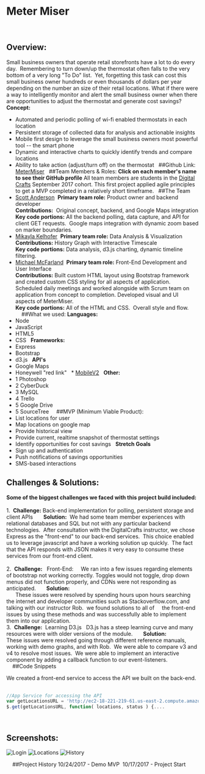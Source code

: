 # Meter Miser
 
 
## Overview:
Small business owners that operate retail storefronts have a lot to do every day.  Remembering to turn down/up the thermostat often falls to the very bottom of a very long "To Do" list.  Yet, forgetting this task can cost this small business owner hundreds or even thousands of dollars per year depending on the number an size of their retail locations.
What if there were a way to intelligently monitor and alert the small business owner when there are opportunities to adjust the thermostat and generate cost savings?
 
 
**Concept:**
* Automated and periodic polling of wi-fi enabled thermostats in each location
* Persistent storage of collected data for analysis and actionable insights
* Mobile first design to leverage the small business owners most powerful tool -- the smart phone
* Dynamic and interactive charts to quickly identify trends and compare locations
* Ability to take action (adjust/turn off) on the thermostat
 
##Github Link:
[MeterMiser]()
 
##Team Members & Roles:
**Click on each member's name to see their GitHub profile**
All team members are students in the [Digital Crafts](https://digitalcrafts.com) September 2017 cohort. This first project applied agile principles to get a MVP completed in a relatively short timeframe.
 
##The Team
* [Scott Anderson](https://https://github.com/YankeeSoccerNut/) 
**Primary team role:** Product owner and backend developer<br />
**Contributions:**  Original concept, backend, and Google Maps integration<br />
**Key code portions:** All the backend polling, data capture, and API for client GET requests.  Google maps integration with dynamic zoom based on marker boundaries.
 
* [Mikayla Kelhofer](https://github.com/mkelhofer/) 
**Primary team role:** Data Analysis & Visualization<br />
**Contributions:** History Graph with Interactive Timescale <br />
**Key code portions:** Data analysis, d3.js charting, dynamic timeline filtering.
 
* [Michael McFarland](https://github.com/mcfarland422) 
**Primary team role:** Front-End Development and User Interface<br />
**Contributions:** Built custom HTML layout using Bootstrap framework and created custom CSS styling for all aspects of application. Scheduled daily meetings and worked alongside with Scrum team on application from concept to completion. Developed visual and UI aspects of MeterMiser.<br />
**Key code portions:** All of the HTML and CSS.  Overall style and flow.<br />
 
 
##What we used:
**Languages:**
* Node
* JavaScript
* HTML5
* CSS
 
**Frameworks:**
* Express
* Bootstrap
* d3.js
 
**API's**
* Google Maps
* Honeywell "red link"
  * [MobileV2](https://tccna.honeywell.com/ws/MobileV2.asmx)
 
**Other:** 
* 1 Photoshop
* 2 CyberDuck
* 3 MySQL
* 4 Trello
* 5 Google Drive
* 5 SourceTree
 
 
##MVP (Minimum Viable Product):
 
* List locations for user
* Map locations on google map
* Provide historical view
* Provide current, realtime snapshot of thermostat settings
* Identify opportunities for cost savings
 
**Stretch Goals**
* Sign up and authentication
* Push notifications of savings opportunities
* SMS-based interactions
 
## Challenges & Solutions:
**Some of the biggest challenges we faced with this project build included:**
 
<br />1.  **Challenge:** Back-end implementation for polling, persistent storage and client APIs
 
    **Solution:**  We had some team member experiences with relational databases and SQL but not with any particular backend technologies.  After consultation with the DigitalCrafts instructor, we chose Express as the "front-end" to our back-end services.  This choice enabled us to leverage javascript and have a working solution up quickly.  The fact that the API responds with JSON makes it very easy to consume these services from our front-end client.<br />
 
 
<br />2.  **Challenge:**   Front-End:
    We ran into a few issues regarding elements of bootstrap not working correctly. Toggles would not toggle, drop down menus did not function properly, and CDNs were not responding as anticipated.
 
    **Solution:**<br />
 
    These issues were resolved by spending hours upon hours searching the internet and developer communities such as Stackoverflow.com, and talking with our instructor Rob.  we found solutions to all of
    the front-end issues by using these methods and was successfully able to implement them into our application.
 
<br />3.  **Challenge:**  Learning D3.js
  D3.js has a steep learning curve and many resources were with older versions of the module.
 
    **Solution:**<br />
These issues were resolved going through different reference manuals, working with demo graphs, and with Rob.  We were able to compare v3 and v4 to resolve most issues.  We were able to implement an interactive component by adding a callback function to our event-listeners. <br />
 
 
##Code Snippets
 
<!-- Insert code here -->
We created a front-end service to access the API we built on the back-end. 
 
```JavaScript
//App Service for accessing the API
var getLocationsURL = 'http://ec2-18-221-219-61.us-east-2.compute.amazonaws.com/Locations';
$.get(getLocationsURL, function( locations, status ) {....
```
 
## Screenshots:
![Login](https://github.com/YankeeSoccerNut/MeterMiser/blob/master/Screen%20Shots/Screen%20Shot%202017-10-24%20at%2012.18.04%20PM.png)
![Locations](https://github.com/YankeeSoccerNut/MeterMiser/blob/master/Screen%20Shots/Screen%20Shot%202017-10-24%20at%2012.18.59%20PM.png)
![History](https://github.com/YankeeSoccerNut/MeterMiser/blob/master/Screen%20Shots/Screen%20Shot%202017-10-24%20at%2012.19.50%20PM.png)
>
 
 
##Project History
10/24/2017 - Demo MVP 
10/17/2017 - Project Start 

